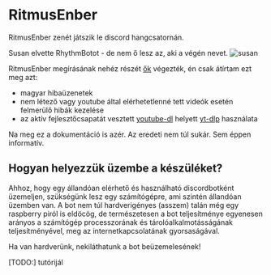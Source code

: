 # RitmusEnber

RitmusEnber zenét játszik le discord hangcsatornán.

Susan elvette RhythmBotot - de nem ő lesz az, aki a végén nevet.
![susan](https://i.ytimg.com/vi/U0F2WVMDk8s/hqdefault.jpg?sqp=-oaymwEjCNACELwBSFryq4qpAxUIARUAAAAAGAElAADIQj0AgKJDeAE=&rs=AOn4CLCaVySzUTY1iHrMDNBubaA4_HY9jQ)

RitmusEnber megírásának nehéz részét [ők](https://github.com/CharmingDays/kurusaki_voice) végezték,
én csak átírtam ezt meg azt:
- magyar hibaüzenetek
- nem létező vagy youtube által elérhetetlenné tett videók esetén felmerülő hibák kezelése
- az aktív fejlesztőcsapatát vesztett [youtube-dl](https://github.com/ytdl-org/youtube-dl) helyett [yt-dlp](https://github.com/yt-dlp/yt-dlp) használata

Na meg ez a dokumentáció is azér. Az eredeti nem túl sukár. Sem éppen informatív.

## Hogyan helyezzük üzembe a készüléket?

Ahhoz, hogy egy állandóan elérhető és használható discordbotként üzemeljen, szükségünk lesz egy számítógépre, ami szintén állandóan üzemben van.
A bot nem túl hardverigényes (asszem) talán még egy raspberry piról is eldöcög, de természetesen a bot teljesítménye egyenesen arányos a számítógép processzorának és tárolóalkalmotásságának teljesítményével, meg az internetkapcsolatának gyorsaságával.

Ha van hardverünk, nekiláthatunk a bot beüzemelesének!

[TODO:] tutórijál
